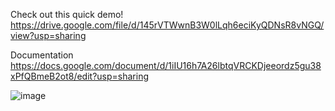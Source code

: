 Check out this quick demo!
https://drive.google.com/file/d/145rVTWwnB3W0lLqh6eciKyQDNsR8vNGQ/view?usp=sharing

Documentation
https://docs.google.com/document/d/1iIU16h7A26lbtqVRCKDjeeordz5gu38xPfQBmeB2ot8/edit?usp=sharing

![image](https://github.com/user-attachments/assets/8b7c86cc-30f6-4bd2-8a70-c10112395d53)
